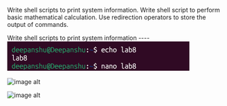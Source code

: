 Write shell scripts to print system information. Write shell script to perform basic mathematical calculation. Use redirection operators to store the output of commands.

Write shell scripts to print system information ----
![image alt](https://github.com/deepanshusingla076/G18-Linux-administration-/blob/071ad5377a3dca330aff80d50b1d86418fda1f62/Screenshot%202025-03-18%20152417.png)

![image alt]()

![image alt]()
